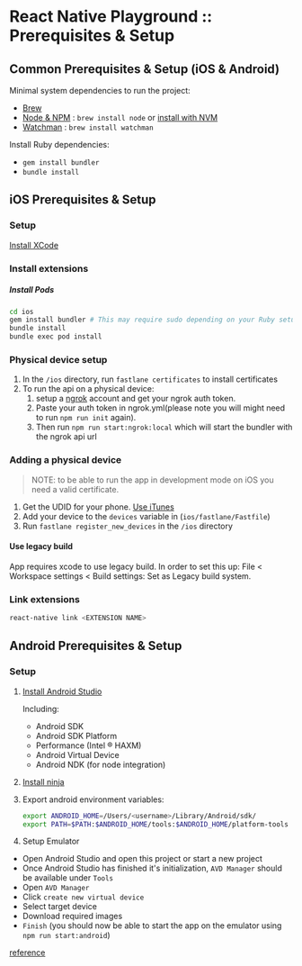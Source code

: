 React Native Playground :: Prerequisites & Setup
===

Common Prerequisites & Setup (iOS & Android)
---

Minimal system dependencies to run the project:

 - [Brew](https://brew.sh/)
 - [Node & NPM](https://nodejs.org/en/) : ``brew install node`` or [install with NVM](https://github.com/creationix/nvm)
 - [Watchman](https://facebook.github.io/watchman/) : ``brew install watchman``

Install Ruby dependencies:

 - ``gem install bundler``
 - ``bundle install``

iOS Prerequisites & Setup
---

### Setup

[Install XCode](https://developer.apple.com/xcode/)

### Install extensions

##### Install Pods

```bash
cd ios
gem install bundler # This may require sudo depending on your Ruby setup
bundle install
bundle exec pod install
```

### Physical device setup
   
1. In the ``/ios`` directory, run ``fastlane certificates`` to install certificates
2. To run the api on a physical device:
   1. setup a [ngrok](https://dashboard.ngrok.com/user/signup) account and get your ngrok auth token.
   2. Paste your auth token in ngrok.yml(please note you will might need to run ``npm run init`` again).
   3. Then run ``npm run start:ngrok:local`` which will start the bundler with the ngrok api url

### Adding a physical device

> NOTE: to be able to run the app in development mode on iOS you need a valid certificate.

1. Get the UDID for your phone. [Use iTunes](https://www.imore.com/how-find-your-iphones-serial-number-udid-or-other-information)
2. Add your device to the ``devices`` variable in (``ios/fastlane/Fastfile``)
3. Run ``fastlane register_new_devices`` in the `/ios` directory

#### Use legacy build

App requires xcode to use legacy build. In order to set this up:
File < Workspace settings  < Build settings: Set as Legacy build system.

### Link extensions

```bash
react-native link <EXTENSION NAME>
```

Android Prerequisites & Setup
---

### Setup

1. [Install Android Studio](https://developer.android.com/studio/index.html)

   Including:
   - Android SDK
   - Android SDK Platform
   - Performance (Intel ® HAXM)
   - Android Virtual Device
   - Android NDK (for node integration)

2. [Install ninja](https://github.com/ninja-build/ninja/wiki/Pre-built-Ninja-packages)

3. Export android environment variables:

    ```bash
    export ANDROID_HOME=/Users/<username>/Library/Android/sdk/
    export PATH=$PATH:$ANDROID_HOME/tools:$ANDROID_HOME/platform-tools
    ```

4. Setup Emulator

 - Open Android Studio and open this project or start a new project
 - Once Android Studio has finished it's initialization, ``AVD Manager`` should be available under ``Tools``
 - Open ``AVD Manager``
 - Click ``create new virtual device``
 - Select target device
 - Download required images
 - ``Finish`` (you should now be able to start the app on the emulator using ``npm run start:android``)

[reference](https://developer.android.com/studio/run/emulator)
